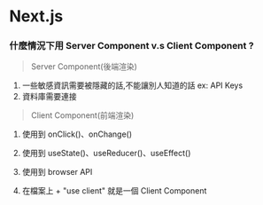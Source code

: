 # Next.js


### 什麼情況下用 Server Component v.s Client Component ?

>Server Component(後端渲染)
1. 一些敏感資訊需要被隱藏的話,不能讓別人知道的話 ex: API Keys
2. 資料庫需要連接



>Client Component(前端渲染)
1. 使用到 onClick()、onChange()
2. 使用到 useState()、useReducer()、useEffect()
3. 使用到 browser API

4. 在檔案上 + "use client" 就是一個 Client Component